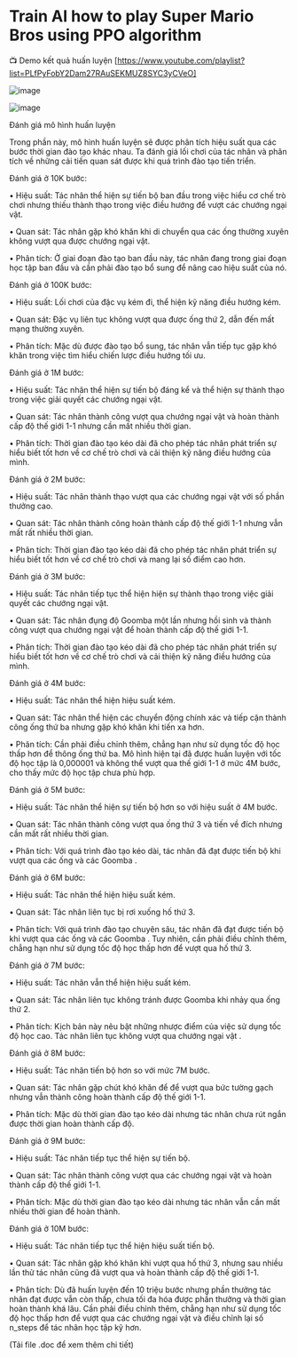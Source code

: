 # Train AI how to play Super Mario Bros using PPO algorithm

📺 Demo kết quả huấn luyện [https://www.youtube.com/playlist?list=PLfPyFobY2Dam27RAuSEKMUZ8SYC3yCVeO]

![image](https://github.com/user-attachments/assets/dca0577d-9852-4a1a-8537-10e1c7b60868)

![image](https://github.com/user-attachments/assets/972302db-e923-40ae-817d-39b8e6afdde3)

Đánh giá mô hình huấn luyện

Trong phần này, mô hình huấn luyện sẽ được phân tích hiệu suất qua các bước thời gian đào tạo khác nhau. Ta đánh giá lối chơi của tác nhân và phân tích về những cải tiến quan sát được khi quá trình đào tạo tiến triển. 
 
Đánh giá ở 10K bước: 

•	Hiệu suất: Tác nhân thể hiện sự tiến bộ ban đầu trong việc hiểu cơ chế trò chơi nhưng thiếu thành thạo trong việc điều hướng để vượt các chướng ngại vật. 

•	Quan sát: Tác nhân gặp khó khăn khi di chuyển qua các ống thường xuyên không vượt qua được chướng ngại vật. 

•	Phân tích: Ở giai đoạn đào tạo ban đầu này, tác nhân đang trong giai đoạn học tập ban đầu và cần phải đào tạo bổ sung để nâng cao hiệu suất của nó. 

Đánh giá ở 100K bước: 

•	Hiệu suất: Lối chơi của đặc vụ kém đi, thể hiện kỹ năng điều hướng kém. 

•	Quan sát: Đặc vụ liên tục không vượt qua được ống thứ 2, dẫn đến mất mạng thường xuyên. 

•	Phân tích: Mặc dù được đào tạo bổ sung, tác nhân vẫn tiếp tục gặp khó khăn trong việc tìm hiểu chiến lược điều hướng tối ưu. 

Đánh giá ở 1M bước: 

•	Hiệu suất: Tác nhân thể hiện sự tiến bộ đáng kể và thể hiện sự thành thạo trong việc giải quyết các chướng ngại vật. 

•	Quan sát: Tác nhân thành công vượt qua chướng ngại vật và hoàn thành cấp độ thế giới 1-1 nhưng cần mất nhiều thời gian. 

•	Phân tích: Thời gian đào tạo kéo dài đã cho phép tác nhân phát triển sự hiểu biết tốt hơn về cơ chế trò chơi và cải thiện kỹ năng điều hướng của mình.

Đánh giá ở 2M bước:

•	Hiệu suất: Tác nhân thành thạo vượt qua các chướng ngại vật với số phần thưởng cao. 

•	Quan sát: Tác nhân thành công hoàn thành cấp độ thế giới 1-1 nhưng vẫn mất rất nhiều thời gian. 

•	Phân tích: Thời gian đào tạo kéo dài đã cho phép tác nhân phát triển sự hiểu biết tốt hơn về cơ chế trò chơi và mang lại số điểm cao hơn.

Đánh giá ở 3M bước:

•	Hiệu suất: Tác nhân tiếp tục thể hiện hiện sự thành thạo trong việc giải quyết các chướng ngại vật. 

•	Quan sát: Tác nhân đụng độ Goomba một lần nhưng hồi sinh và thành công vượt qua chướng ngại vật để hoàn thành cấp độ thế giới 1-1. 

•	Phân tích: Thời gian đào tạo kéo dài đã cho phép tác nhân phát triển sự hiểu biết tốt hơn về cơ chế trò chơi và cải thiện kỹ năng điều hướng của mình.

Đánh giá ở 4M bước: 

•	Hiệu suất: Tác nhân thể hiện hiệu suất kém. 

•	Quan sát: Tác nhân thể hiện các chuyển động chính xác và tiếp cận thành công ống thứ ba nhưng gặp khó khăn khi tiến xa hơn. 

•	Phân tích: Cần phải điều chỉnh thêm, chẳng hạn như sử dụng tốc độ học thấp hơn để thông ống thứ ba. Mô hình hiện tại đã được huấn luyện với tốc độ học tập là 0,000001 và không thể vượt qua thế giới 1-1 ở mức 4M bước, cho thấy mức độ học tập chưa phù hợp.

Đánh giá ở 5M bước:

•	Hiệu suất: Tác nhân thể hiện sự tiến bộ hơn so với hiệu suất ở 4M bước. 

•	Quan sát: Tác nhân thành công vượt qua ống thứ 3 và tiến về đích nhưng cần mất rất nhiều thời gian. 

•	Phân tích: Với quá trình đào tạo kéo dài, tác nhân đã đạt được tiến bộ khi vượt qua các ống và các Goomba . 

Đánh giá ở 6M bước:

•	Hiệu suất: Tác nhân thể hiện hiệu suất kém. 

•	Quan sát: Tác nhân liên tục bị rơi xuống hố thứ 3. 

•	Phân tích: Với quá trình đào tạo chuyên sâu, tác nhân đã đạt được tiến bộ khi vượt qua các ống và các Goomba . Tuy nhiên, cần phải điều chỉnh thêm, chẳng hạn như sử dụng tốc độ học thấp hơn để vượt qua hố thứ 3. 

Đánh giá ở 7M bước: 

•	Hiệu suất: Tác nhân vẫn thể hiện hiệu suất kém. 

•	Quan sát: Tác nhân liên tục không tránh được Goomba khi nhảy qua ống thứ 2. 

•	Phân tích: Kịch bản này nêu bật những nhược điểm của việc sử dụng tốc độ học cao. Tác nhân liên tục không vượt qua chướng ngại vật . 
 
Đánh giá ở 8M bước:

•	Hiệu suất: Tác nhân tiến bộ hơn so với mức 7M bước. 

•	Quan sát: Tác nhân gặp chút khó khăn để để vượt qua bức tường gạch nhưng vẫn thành công hoàn thành cấp độ thế giới 1-1. 

•	Phân tích: Mặc dù thời gian đào tạo kéo dài nhưng tác nhân chưa rút ngắn được thời gian hoàn thành cấp độ.

Đánh giá ở 9M bước: 

•	Hiệu suất: Tác nhân tiếp tục thể hiện sự tiến bộ. 

•	Quan sát: Tác nhân thành công vượt qua các chướng ngại vật và hoàn thành cấp độ thế giới 1-1. 

•	Phân tích: Mặc dù thời gian đào tạo kéo dài nhưng tác nhân vẫn cần mất nhiều thời gian để hoàn thành.

Đánh giá ở 10M bước:

•	Hiệu suất: Tác nhân tiếp tục thể hiện hiệu suất tiến bộ.

•	Quan sát: Tác nhân gặp khó khăn khi vượt qua hố thứ 3, nhưng sau nhiều lần thử tác nhân cũng đã vượt qua và hoàn thành cấp độ thế giới 1-1. 

•	Phân tích: Dù đã huấn luyện đến 10 triệu bước nhưng phần thưởng tác nhân đạt được vẫn còn thấp, chưa tối đa hóa được phần thưởng và thời gian hoàn thành khá lâu. Cần phải điều chỉnh thêm, chẳng hạn như sử dụng tốc độ học thấp hơn để vượt qua các chướng ngại vật và điều chỉnh lại số n_steps để tác nhân học tập kỹ hơn. 

(Tải file .doc để xem thêm chi tiết)
